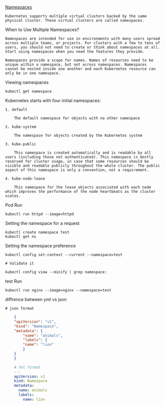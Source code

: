 [Namespaces](https://kubernetes.io/docs/concepts/overview/working-with-objects/namespaces/)

    Kubernetes supports multiple virtual clusters backed by the same physical cluster. These virtual clusters are called namespaces.

When to Use Multiple Namespaces?
    
    Namespaces are intended for use in environments with many users spread across multiple teams, or projects. For clusters with a few to tens of users, you should not need to create or think about namespaces at all. Start using namespaces when you need the features they provide.

    Namespaces provide a scope for names. Names of resources need to be unique within a namespace, but not across namespaces. Namespaces cannot be nested inside one another and each Kubernetes resource can only be in one namespace.

Viewing namespaces

    kubectl get namespace

Kubernetes starts with four initial namespaces:

    1. default 
        
        The default namespace for objects with no other namespace
    
    2. kube-system 
        
        The namespace for objects created by the Kubernetes system
    
    3. kube-public
        
        This namespace is created automatically and is readable by all users (including those not authenticated). This namespace is mostly reserved for cluster usage, in case that some resources should be visible and readable publicly throughout the whole cluster. The public aspect of this namespace is only a convention, not a requirement.
    
    4. kube-node-lease 
        
        This namespace for the lease objects associated with each node which improves the performance of the node heartbeats as the cluster scales.

Pod Run

    kubectl run httpd --image=httpd

Setting the namespace for a request

    kubectl create namespace test
    kubectl get ns

Setting the namespace preference
 
    kubectl config set-context --current --namespace=test
    
    # Validate it

    kubectl config view --minify | grep namespace:


test Run

    kubectl run nginx --image=nginx --namespace=test


diffrence between yml vs json

    # json format
```json
    {
    "apiVersion": "v1",
    "kind": "Namespace",
    "metadata": {
        "name": "animals",
        "labels": {
        "name": "lion"
        }
    }
    }
```
```yaml
    # Yml format  
    ---
    apiVersion: v1
    kind: Namespace
    metadata:
      name: animals
      labels:
        name: lion
        
```
